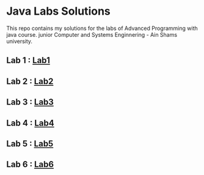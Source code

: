 # Java Labs Solutions

This repo contains my solutions for the labs of Advanced Programming with java course.
junior Computer and Systems Enginnering - Ain Shams university.

## Lab 1 :  [**Lab1**](Lab1) 

## Lab 2 :  [**Lab2**](Lab2) 

## Lab 3 :  [**Lab3**](Lab3) 

## Lab 4 :  [**Lab4**](Lab4) 

## Lab 5 :  [**Lab5**](Lab5) 

## Lab 6 :  [**Lab6**](Lab6) 



